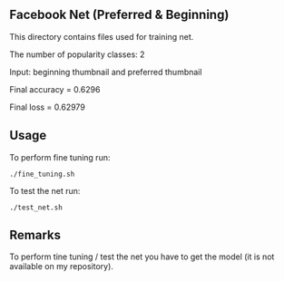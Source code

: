 ## Facebook Net (Preferred & Beginning)

This directory contains files used for training net.

The number of popularity classes: 2

Input: beginning thumbnail and preferred thumbnail

Final accuracy = 0.6296

Final loss = 0.62979

## Usage

To perform fine tuning run:

<code>./fine_tuning.sh</code>

To test the net run:

<code>./test_net.sh</code>

## Remarks

To perform tine tuning / test the net you have to get the model (it is not available on my repository).
